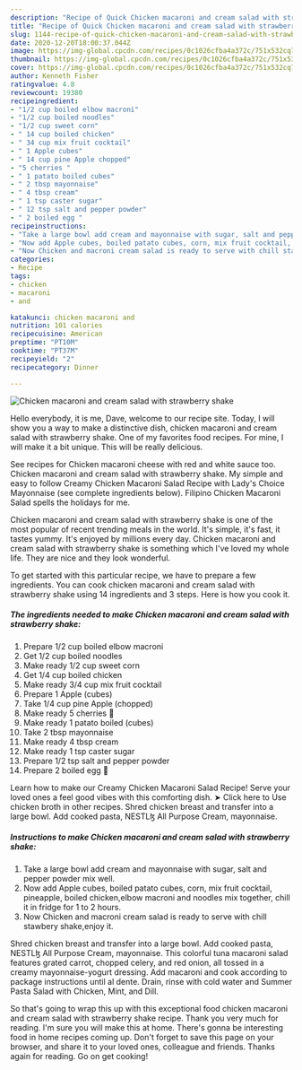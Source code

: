```yaml
---
description: "Recipe of Quick Chicken macaroni and cream salad with strawberry shake"
title: "Recipe of Quick Chicken macaroni and cream salad with strawberry shake"
slug: 1144-recipe-of-quick-chicken-macaroni-and-cream-salad-with-strawberry-shake
date: 2020-12-20T18:00:37.044Z
image: https://img-global.cpcdn.com/recipes/0c1026cfba4a372c/751x532cq70/chicken-macaroni-and-cream-salad-with-strawberry-shake-recipe-main-photo.jpg
thumbnail: https://img-global.cpcdn.com/recipes/0c1026cfba4a372c/751x532cq70/chicken-macaroni-and-cream-salad-with-strawberry-shake-recipe-main-photo.jpg
cover: https://img-global.cpcdn.com/recipes/0c1026cfba4a372c/751x532cq70/chicken-macaroni-and-cream-salad-with-strawberry-shake-recipe-main-photo.jpg
author: Kenneth Fisher
ratingvalue: 4.8
reviewcount: 19380
recipeingredient:
- "1/2 cup boiled elbow macroni"
- "1/2 cup boiled noodles"
- "1/2 cup sweet corn"
- " 14 cup boiled chicken"
- " 34 cup mix fruit cocktail"
- " 1 Apple cubes"
- " 14 cup pine Apple chopped"
- "5 cherries "
- " 1 patato boiled cubes"
- " 2 tbsp mayonnaise"
- " 4 tbsp cream"
- " 1 tsp caster sugar"
- " 12 tsp salt and pepper powder"
- " 2 boiled egg "
recipeinstructions:
- "Take a large bowl add cream and mayonnaise with sugar, salt and pepper powder mix well."
- "Now add Apple cubes, boiled patato cubes, corn, mix fruit cocktail, pineapple, boiled chicken,elbow macroni and noodles mix together, chill it in fridge for 1 to 2 hours."
- "Now Chicken and macroni cream salad is ready to serve with chill stawbery shake,enjoy it."
categories:
- Recipe
tags:
- chicken
- macaroni
- and

katakunci: chicken macaroni and 
nutrition: 101 calories
recipecuisine: American
preptime: "PT10M"
cooktime: "PT37M"
recipeyield: "2"
recipecategory: Dinner

---
```



![Chicken macaroni and cream salad with strawberry shake](https://img-global.cpcdn.com/recipes/0c1026cfba4a372c/751x532cq70/chicken-macaroni-and-cream-salad-with-strawberry-shake-recipe-main-photo.jpg)

Hello everybody, it is me, Dave, welcome to our recipe site. Today, I will show you a way to make a distinctive dish, chicken macaroni and cream salad with strawberry shake. One of my favorites food recipes. For mine, I will make it a bit unique. This will be really delicious.

See recipes for Chicken macaroni cheese with red and white sauce too. Chicken macaroni and cream salad with strawberry shake. My simple and easy to follow Creamy Chicken Macaroni Salad Recipe with Lady&#39;s Choice Mayonnaise (see complete ingredients below). Filipino Chicken Macaroni Salad spells the holidays for me.

Chicken macaroni and cream salad with strawberry shake is one of the most popular of recent trending meals in the world. It's simple, it's fast, it tastes yummy. It's enjoyed by millions every day. Chicken macaroni and cream salad with strawberry shake is something which I've loved my whole life. They are nice and they look wonderful.


To get started with this particular recipe, we have to prepare a few ingredients. You can cook chicken macaroni and cream salad with strawberry shake using 14 ingredients and 3 steps. Here is how you cook it.

<!--inarticleads1-->

##### The ingredients needed to make Chicken macaroni and cream salad with strawberry shake:

1. Prepare 1/2 cup boiled elbow macroni
1. Get 1/2 cup boiled noodles
1. Make ready 1/2 cup sweet corn
1. Get  1/4 cup boiled chicken
1. Make ready  3/4 cup mix fruit cocktail
1. Prepare  1 Apple (cubes)
1. Take  1/4 cup pine Apple (chopped)
1. Make ready 5 cherries 🍒
1. Make ready  1 patato boiled (cubes)
1. Take  2 tbsp mayonnaise
1. Make ready  4 tbsp cream
1. Make ready  1 tsp caster sugar
1. Prepare  1/2 tsp salt and pepper powder
1. Prepare  2 boiled egg 🥚


Learn how to make our Creamy Chicken Macaroni Salad Recipe! Serve your loved ones a feel good vibes with this comforting dish. ➤ Click here to Use chicken broth in other recipes. Shred chicken breast and transfer into a large bowl. Add cooked pasta, NESTLɮ All Purpose Cream, mayonnaise. 

<!--inarticleads2-->

##### Instructions to make Chicken macaroni and cream salad with strawberry shake:

1. Take a large bowl add cream and mayonnaise with sugar, salt and pepper powder mix well.
1. Now add Apple cubes, boiled patato cubes, corn, mix fruit cocktail, pineapple, boiled chicken,elbow macroni and noodles mix together, chill it in fridge for 1 to 2 hours.
1. Now Chicken and macroni cream salad is ready to serve with chill stawbery shake,enjoy it.


Shred chicken breast and transfer into a large bowl. Add cooked pasta, NESTLɮ All Purpose Cream, mayonnaise. This colorful tuna macaroni salad features grated carrot, chopped celery, and red onion, all tossed in a creamy mayonnaise-yogurt dressing. Add macaroni and cook according to package instructions until al dente. Drain, rinse with cold water and Summer Pasta Salad with Chicken, Mint, and Dill. 

So that's going to wrap this up with this exceptional food chicken macaroni and cream salad with strawberry shake recipe. Thank you very much for reading. I'm sure you will make this at home. There's gonna be interesting food in home recipes coming up. Don't forget to save this page on your browser, and share it to your loved ones, colleague and friends. Thanks again for reading. Go on get cooking!
